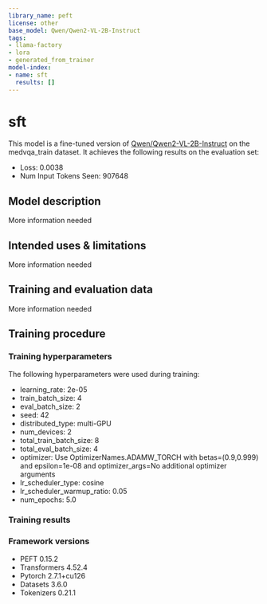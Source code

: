 ```yaml
---
library_name: peft
license: other
base_model: Qwen/Qwen2-VL-2B-Instruct
tags:
- llama-factory
- lora
- generated_from_trainer
model-index:
- name: sft
  results: []
---
```


<!-- This model card has been generated automatically according to the information the Trainer had access to. You
should probably proofread and complete it, then remove this comment. -->

# sft

This model is a fine-tuned version of [Qwen/Qwen2-VL-2B-Instruct](https://huggingface.co/Qwen/Qwen2-VL-2B-Instruct) on the medvqa_train dataset.
It achieves the following results on the evaluation set:
- Loss: 0.0038
- Num Input Tokens Seen: 907648

## Model description

More information needed

## Intended uses & limitations

More information needed

## Training and evaluation data

More information needed

## Training procedure

### Training hyperparameters

The following hyperparameters were used during training:
- learning_rate: 2e-05
- train_batch_size: 4
- eval_batch_size: 2
- seed: 42
- distributed_type: multi-GPU
- num_devices: 2
- total_train_batch_size: 8
- total_eval_batch_size: 4
- optimizer: Use OptimizerNames.ADAMW_TORCH with betas=(0.9,0.999) and epsilon=1e-08 and optimizer_args=No additional optimizer arguments
- lr_scheduler_type: cosine
- lr_scheduler_warmup_ratio: 0.05
- num_epochs: 5.0

### Training results



### Framework versions

- PEFT 0.15.2
- Transformers 4.52.4
- Pytorch 2.7.1+cu126
- Datasets 3.6.0
- Tokenizers 0.21.1